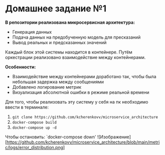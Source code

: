 # Домашнее задание №1
**В репозитории реализована микросервисная архитектура:**

* Генерация данных
* Подача данных на предобученную модель для пресказаний
* Вывод реальных и предсказанных значений

Каждый блок этой системы находится в контейнере. 
Путём оркестрации реализовано взаимодействие между контейнерами.

**Особенности:**
* Взаимодействие между контейнерами доработано так, чтобы была небольшая задержка между сообщениями
* Добавлено логирование метрик
* Визуализация абсолютной ошибки в режиме реальной времени

Для того, чтобы реализовать эту систему у себя на пк необходимо ввести в терминале:
1. `git clone https://github.com/kcherenkovv/microservice_architecture`
2. `docker-compose build`
3. `docker-compose up -d`

Чтобы остановить: `docker-compose down'
![Изображение][https://github.com/kcherenkovv/microservice_architecture/blob/main/metric/logs/error_distribution.png]
